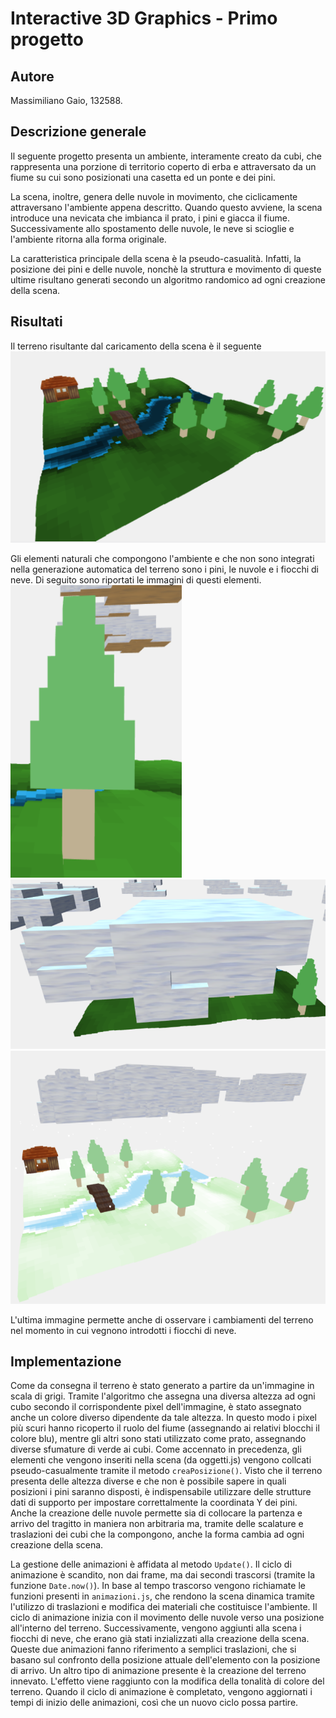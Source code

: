 # Interactive 3D Graphics - Primo progetto

## Autore
Massimiliano Gaio, 132588.

## Descrizione generale
Il seguente progetto presenta un ambiente, interamente creato da cubi, che rappresenta una porzione di territorio coperto di erba e attraversato da un fiume su cui sono posizionati una casetta ed un ponte e dei pini.

La scena, inoltre, genera delle nuvole in movimento, che ciclicamente attraversano l'ambiente appena descritto. Quando questo avviene, la scena introduce una nevicata che imbianca il prato, i pini e giacca il fiume. Successivamente allo spostamento delle nuvole, le neve si scioglie e l'ambiente ritorna alla forma originale.

La caratteristica principale della scena è la pseudo-casualità. Infatti, la posizione dei pini e delle nuvole, nonchè la struttura e movimento di queste ultime risultano generati secondo un algoritmo randomico ad ogni creazione della scena. 

## Risultati
Il terreno risultante dal caricamento della scena è il seguente
![terreno di partenza](immagini/terreno.PNG)

Gli elementi naturali che compongono l'ambiente e che non sono integrati nella generazione automatica del terreno sono i pini, le nuvole e i fiocchi di neve. Di seguito sono riportati le immagini di questi elementi.
 ![pino](immagini/pino.PNG)
 ![nuvola](immagini/nuvola.PNG)
 ![terreno innevato](immagini/terreno2.PNG)
 
L'ultima immagine permette anche di osservare i cambiamenti del terreno nel momento in cui vegnono introdotti i fiocchi di neve.

## Implementazione
Come da consegna il terreno è stato generato a partire da un'immagine in scala di grigi. Tramite l'algoritmo che assegna una diversa altezza ad ogni cubo secondo il corrispondente pixel dell'immagine, è stato assegnato anche un colore diverso dipendente da tale altezza. In questo modo i pixel più scuri hanno ricoperto il ruolo del fiume (assegnando ai relativi blocchi il colore blu), mentre gli altri sono stati utilizzato come prato, assegnando diverse sfumature di verde ai cubi. 
Come accennato in precedenza, gli elementi che vengono inseriti nella scena (da oggetti.js) vengono collcati pseudo-casualmente tramite il metodo ```creaPosizione()```. Visto che il terreno presenta delle altezza diverse e che non è possibile sapere in quali posizioni i pini saranno disposti, è indispensabile utilizzare delle strutture dati di supporto per impostare correttalmente la coordinata Y dei pini.
Anche la creazione delle nuvole permette sia di collocare la partenza e arrivo del tragitto in maniera non arbitraria ma, tramite delle scalature e traslazioni dei cubi che la compongono, anche la forma cambia ad ogni creazione della scena. 

La gestione delle animazioni è affidata al metodo ```Update()```. Il ciclo di animazione è scandito, non dai frame, ma dai secondi trascorsi (tramite la funzione ```Date.now()```). In base al tempo trascorso vengono richiamate le funzioni presenti in ```animazioni.js```, che rendono la scena dinamica tramite l'utilizzo di traslazioni e modifica dei materiali che costituisce l'ambiente. Il ciclo di animazione inizia con il movimento delle nuvole verso una posizione all'interno del terreno. Successivamente, vengono aggiunti alla scena i fiocchi di neve, che erano già stati inzializzati alla creazione della scena. Queste due animazioni fanno riferimento a semplici traslazioni, che si basano sul confronto della posizione attuale dell'elemento con la posizione di arrivo. Un altro tipo di animazione presente è la creazione del terreno innevato. L'effetto viene raggiunto con la modifica della tonalità di colore del terreno. Quando il ciclo di animazione è completato, vengono aggiornati i tempi di inizio delle animazioni, così che un nuovo ciclo possa partire.
